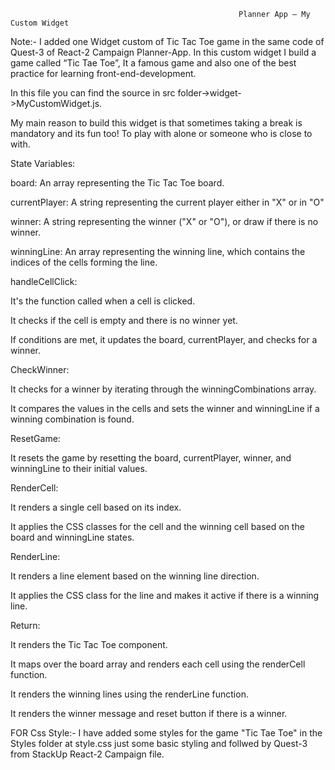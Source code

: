                                                        Planner App – My Custom Widget 

Note:- I added one Widget custom of Tic Tac Toe game in the same code of Quest-3 of React-2 Campaign Planner-App.
In this custom widget I build a game called “Tic Tae Toe”, It a famous game and also one of the best practice for learning front-end-development. 
 

In this file you can find the source in src folder->widget->MyCustomWidget.js. 
 
My main reason to build this widget is that sometimes taking a break is mandatory and its fun too! To play with alone or someone who is close to with. 
 

State Variables: 

board: An array representing the Tic Tac Toe board. 

currentPlayer: A string representing the current player  either in "X" or in  "O" 

winner: A string representing the winner ("X" or "O"), or draw if there is no winner. 

winningLine: An array representing the winning line, which contains the indices of the cells forming the line. 

handleCellClick: 

It's the function called when a cell is clicked. 

It checks if the cell is empty and there is no winner yet. 

If conditions are met, it updates the board, currentPlayer, and checks for a winner. 

CheckWinner: 

It checks for a winner by iterating through the winningCombinations array. 

It compares the values in the cells and sets the winner and winningLine if a winning combination is found. 

ResetGame: 

It resets the game by resetting the board, currentPlayer, winner, and winningLine to their initial values. 

RenderCell: 

It renders a single cell based on its index. 

It applies the CSS classes for the cell and the winning cell based on the board and winningLine states. 

RenderLine: 

It renders a line element based on the winning line direction. 

It applies the CSS class for the line and makes it active if there is a winning line. 

Return: 

It renders the Tic Tac Toe component. 

It maps over the board array and renders each cell using the renderCell function. 

It renders the winning lines using the renderLine function. 

It renders the winner message and reset button if there is a winner. 

 FOR Css Style:- I have added some styles for the game "Tic Tae Toe" in the Styles folder at style.css just some basic styling and follwed by Quest-3 from StackUp  React-2 Campaign file.

 
